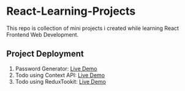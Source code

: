 # React-Learning-Projects
This repo is collection of mini projects i created while learning React Frontend Web Development.

## Project Deployment
1. Password Generator: [Live Demo](https://unique-password.vercel.app)
2. Todo using Context API: [Live Demo](https://keytasks.vercel.app)
3. Todo using ReduxTookit: [Live Demo](https://todo-reduxkit.vercel.app)